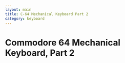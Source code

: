 ```yaml
---
layout: main
title: C-64 Mechanical Keyboard Part 2
category: keyboard
---
```


# Commodore 64 Mechanical Keyboard, Part 2
